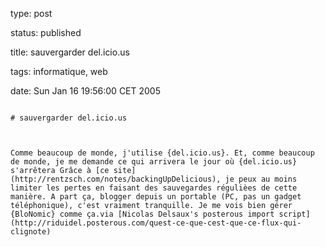 type: post
status: published
title: sauvergarder del.icio.us
tags: informatique, web
date: Sun Jan 16 19:56:00 CET 2005
~~~~~~
# sauvergarder del.icio.us

Comme beaucoup de monde, j'utilise {del.icio.us}. Et, comme beaucoup de monde, je me demande ce qui arrivera le jour où {del.icio.us} s'arrêtera Grâce à [ce site](http://rentzsch.com/notes/backingUpDelicious), je peux au moins limiter les pertes en faisant des sauvegardes régulièes de cette manière. A part ça, blogger depuis un portable (PC, pas un gadget téléphonique), c'est vraiment tranquille. Je me vois bien gérer {BloNomic} comme ça.via [Nicolas Delsaux's posterous import script](http://riduidel.posterous.com/quest-ce-que-cest-que-ce-flux-qui-clignote)